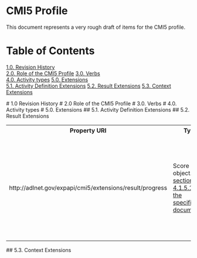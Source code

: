 CMI5 Profile
============

This document represents a very rough draft of items for the CMI5 profile.

# Table of Contents
[1.0. Revision History](#revhistory)  
[2.0. Role of the CMI5 Profile](#role) 
[3.0. Verbs](#verbs)  
[4.0. Activity types](#activityTypes)
[5.0. Extensions](#Extensions)  
[5.1. Activity Definition Extensions](#activityExtensions)
[5.2. Result Extensions](#resultExtensions) 
[5.3. Context Extensions](#contextExtensions)  

<a name="revhistory"/>  
# 1.0 Revision History

<a name="role"/>  
# 2.0 Role of the CMI5 Profile

<a name="verbs"/>  
# 3.0. Verbs

<a name="activityTypes"/>  
# 4.0. Activity types

<a name="Extensions"/>  
# 5.0. Extensions

<a name="activityExtensions"/>  
## 5.1. Activity Definition Extensions

<a name="resultExtensions"/>  
## 5.2. Result Extensions
<table>
	<tr><th>Property URI</th><th>Type</th><th>Description</th></tr>
	<tr>
	  	<td>http://adlnet.gov/expapi/cmi5/extensions/result/progress</td>
		<td>Score object. See <a href="https://github.com/adlnet/xAPI-Spec/blob/master/xAPI.md#4151-score">
		section 4.1.5.1 of the specification document</a>.</td>
		<td>The score of the agent in the activity in relation to the completion of the activity.
		For example: page progress, completion of a task.</td>
	</tr>
</table>

<a name="contextExtensions"/>  
## 5.3. Context Extensions



